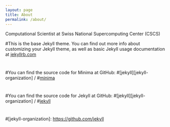 ```yaml
---
layout: page
title: About
permalink: /about/
---
```


Computational Scientist at Swiss National Supercomputing Center (CSCS)

#This is the base Jekyll theme. You can find out more info about customizing your Jekyll theme, as well as basic Jekyll usage documentation at [jekyllrb.com](https://jekyllrb.com/)
#
#You can find the source code for Minima at GitHub:
#[jekyll][jekyll-organization] /
#[minima](https://github.com/jekyll/minima)
#
#You can find the source code for Jekyll at GitHub:
#[jekyll][jekyll-organization] /
#[jekyll](https://github.com/jekyll/jekyll)
#
#
#[jekyll-organization]: https://github.com/jekyll
